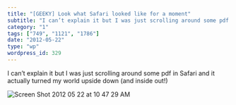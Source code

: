 ```yaml
---
title: "[GEEKY] Look what Safari looked like for a moment"
subtitle: "I can’t explain it but I was just scrolling around some pdf in Safari and it actually turned my worl..."
category: "1"
tags: ["749", "1121", "1786"]
date: "2012-05-22"
type: "wp"
wordpress_id: 329
---
```

I can’t explain it but I was just scrolling around some pdf in Safari and it actually turned my world upside down (and inside out!)

![Screen Shot 2012 05 22 at 10 47 29 AM](https://i0.wp.com/salas.com/wp-content/uploads/2012/05/e5562-screen20shot202012-05-2220at2010-47-2920am.png?resize=400%2C394&ssl=1)